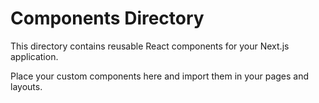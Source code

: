 # Components Directory

This directory contains reusable React components for your Next.js application.

Place your custom components here and import them in your pages and layouts.
